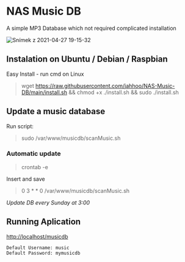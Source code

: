 # NAS Music DB
A simple MP3 Database which not required complicated installation

![Snímek z 2021-04-27 19-15-32](https://user-images.githubusercontent.com/33415849/116286995-2a324980-a790-11eb-97dd-9734f75ef0b7.png)


## Instalation on Ubuntu / Debian / Raspbian
Easy Install - run cmd on Linux
>  wget https://raw.githubusercontent.com/jahhoo/NAS-Music-DB/main/install.sh && chmod +x ./install.sh && sudo ./install.sh



## Update a music database
Run script:
> sudo /var/www/musicdb/scanMusic.sh

### Automatic update
> crontab -e

Insert and save
> 0 3 * * 0 /var/www/musicdb/scanMusic.sh

_Update DB every Sunday at 3:00_


## Running Aplication
[http://localhost/musicdb](http://localhost/musicdb)
```
Default Username: music
Default Password: mymusicdb
```
